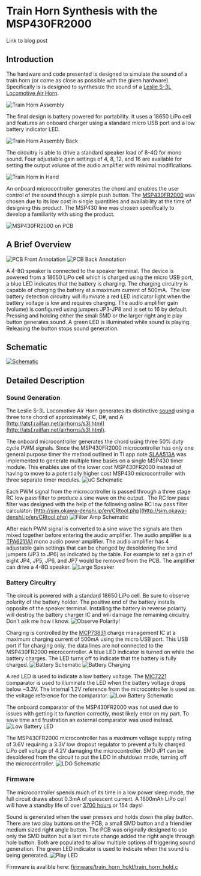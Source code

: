 # Train Horn Synthesis with the MSP430FR2000
Link to blog post

## Introduction
The hardware and code presented is designed to simulate the sound of a train horn (or come as close as possible with the given hardware). Specifically is is designed to synthesize the sound of a [Leslie S-3L Locomotive Air Horn](http://www.dieselairhorns.com/sounds/LeslieS3L.mp3).

![Train Horn Assembly](images/Train_Horn_Main.png)

The final design is battery powered for portability. It uses a 18650 LiPo cell and features an onboard charger using a standard micro USB port and a low battery indicator LED.

![Train Horn Assembly Back](images/Train_Horn_Back.png)

The circuitry is able to drive a standard speaker load of 8-4Ω for mono sound. Four adjustable gain settings of 4, 8, 12, and 16 are available for setting the output volume of the audio amplifier with minimal modifications.

![Train Horn in Hand](images/Train_Horn_Hand.png)

An onboard microcontroller generates the chord and enables the user control of the sound though a simple push button. The [MSP430FR2000](http://www.ti.com/product/MSP430FR2000) was chosen due to its low cost in single quantities and availability at the time of designing this product. The MSP430 line was chosen specifically to develop a familiarity with using the product.

![MSP430FR2000 on PCB](images/Train_Horn_uC.png)

## A Brief Overview
![PCB Front Annotation](images/train_horn_annoted_pcb_front.png)
![PCB Back Annotation](images/train_horn_annoted_pcb_back.png)

A 4-8Ω speaker is connected to the speaker terminal. The device is powered from a 18650 LiPo cell which is charged using the micro USB port, a blue LED indicates that the battery is charging. The charging circuitry is capable of charging the battery at a maximum current of 500mA.  The low battery detection circuitry will illuminate a red LED indicator light when the battery voltage is low and requires charging. The audio amplifier gain (volume) is configured using jumpers JP3-JP8 and is set to 16 by default. Pressing and holding either the small SMD or the larger right angle play button generates sound. A green LED is illuminated while sound is playing. Releasing the button stops sound generation.

## Schematic
[![Schematic](images/train_horn_schematic.png)](pdf/train_horn.pdf)

## Detailed Description
### Sound Generation
The Leslie S-3L Locomotive Air Horn generates its distinctive [sound](http://www.dieselairhorns.com/sounds/LeslieS3L.mp3) using a three tone chord of approximately C, D#, and A [http://atsf.railfan.net/airhorns/s3l.html](http://atsf.railfan.net/airhorns/s3l.html).

The onboard microcontroller generates the chord using three 50% duty cycle PWM signals. Since the MSP430FR2000 microcontroller has only one general purpose timer the method outlined in TI app note [SLAA513A](http://www.ti.com/lit/an/slaa513a/slaa513a.pdf) was implemented to generate multiple time bases on a single MSP430 timer module. This enables use of the lower cost MSP430FR2000 instead of having to move to a potentially higher cost MSP430 microcontroller with three separate timer modules.
![uC Schematic](images/uC_schematic.png)

Each PWM signal from the microcontroller is passed through a three stage RC low pass filter to produce a sine wave on the output.  The RC low pass filter was designed with the help of the following online RC low pass filter calculator: [http://sim.okawa-denshi.jp/en/CRtool.php](http://sim.okawa-denshi.jp/en/CRtool.php)
![Filter Amp Schematic](images/filter_amp_schematic.png)

After each PWM signal is converted to a sine wave the signals are then mixed together before entering the audio amplifier. The audio amplifier is a [TPA6211A1](http://www.ti.com/lit/ds/symlink/tpa6211a1.pdf) mono audio power amplifier. The audio amplifier has 4 adjustable gain settings that can be changed by desoldering the smd jumpers (JP3 to JP6) as indicated by the table. For example to set a gain of eight JP4, JP5, JP6, and JP7 would be removed from the PCB. The amplifier can drive a 4-8Ω speaker.
![Large Speaker](images/train_horn_lg_speaker.png)

### Battery Circuitry
The circuit is powered with a standard 18650 LiPo cell. Be sure to observe polarity of the battery holder. The positive end of the battery installs opposite of the speaker terminal. Installing the battery in reverse polarity will destroy the battery charger IC and will damage the remaining circuitry. Don't ask me how I know.
![Observe Polarity!](images/Train_Horn_PolarityMarks.png)

Charging is controlled by the [MCP73831](https://www.microchip.com/wwwproducts/en/en024903) charge management IC at a maximum charging current of 500mA using the micro USB port. This USB port if for charging only, the data lines are not connected to the MSP430FR2000 microcontroller. A blue LED indicator is turned on while the battery charges. The LED turns off to indicate that the battery is fully charged.
![Battery Schematic](images/charge_schematic.png)
![Battery Charging](images/Train_Horn_ChargeLED.png)

A red LED is used to indicate a low battery voltage. The [MIC7221](http://ww1.microchip.com/downloads/en/DeviceDoc/mic7211.pdf) comparator is used to illuminate the LED when the battery voltage drops below ~3.3V. The internal 1.2V reference from the microcontroller is used as the voltage reference for the comparator.
![Low Battery Schematic](images/batV_schematic.png)

The onboard comparator of the MSP430FR2000 was not used due to issues with getting it to function correctly, most likely error on my part. To save time and frustration an external comparator was used instead.
![Low Battery LED](images/Train_Horn_LowBattery.png)

The MSP430FR2000 microcontroller has a maximum voltage supply rating of 3.6V requiring a 3.3V low dropout regulator to prevent a fully charged LiPo cell voltage of 4.2V damaging the microcontroller. SMD JP1 can be desoldered from the circuit to put the LDO in shutdown mode, turning off the microcontroller.
![LDO Schematic](images/LDO_schematic.png)

### Firmware
The microcontroller spends much of its time in a low power sleep mode, the full circuit draws about 0.3mA of quiescent current. A 1600mAh LiPo cell will have a standby life of over [3700 hours](https://www.digikey.com/en/resources/conversion-calculators/conversion-calculator-battery-life) or 154 days!

Sound is generated when the user presses and holds down the play button. There are two play buttons on the PCB, a small SMD button and a friendlier medium sized right angle button. The PCB was originally designed to use only the SMD button but a last minute change added the right angle through hole button. Both are populated to allow multiple options of triggering sound generation. The green LED indicator is used to indicate when the sound is being generated.
![Play LED](images/Train_Horn_PlayLED.png)

Firmware is avalible here: [firmware/train_horn_hold/train_horn_hold.c](firmware/train_horn_hold/train_horn_hold.c)
